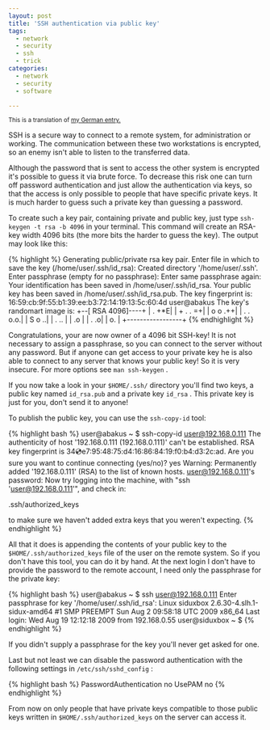 ```yaml
---
layout: post
title: 'SSH authentication via public key'
tags:
  - network
  - security
  - ssh
  - trick
categories:
  - network
  - security
  - software

---
```


<small>This is a translation of <a href="http://esmz-designz.com/index.php?site=blog&entry=36&title=SSHZugang_mit_Keys_absichern">my German entry.</a></small>

SSH is a secure way to connect to a remote system, for administration or working. The communication between these two workstations is encrypted, so an enemy isn't able to listen to the transferred data.



Although the password that is sent to access the other system is encrypted it's possible to guess it via brute force. To decrease this risk one can turn off password authentication and just allow the authentication via keys, so that the access is only possible to people that have specific private keys. It is much harder to guess such a private key than guessing a password.

To create such a key pair, containing private and public key, just type  `ssh-keygen -t rsa -b 4096`  in your terminal. This command will create an RSA-key width 4096 bits (the more bits the harder to guess the key). The output may look like this:



{% highlight %}
Generating public/private rsa key pair.
Enter file in which to save the key (/home/user/.ssh/id_rsa):
Created directory '/home/user/.ssh'.
Enter passphrase (empty for no passphrase):
Enter same passphrase again:
Your identification has been saved in /home/user/.ssh/id_rsa.
Your public key has been saved in /home/user/.ssh/id_rsa.pub.
The key fingerprint is:
16:59:cb:9f:55:b1:39:ee:b3:72:14:19:13:5c:60:4d user@abakus
The key's randomart image is:
+--[ RSA 4096]----+
| . +*E|
| + . . =+|
| o o .++|
| . . o.o.|
| S o ..|
| . .. |
| .o |
| . .o|
| o. |
+-----------------+
{% endhighlight %}



Congratulations, your are now owner of a 4096 bit SSH-key! It is not necessary to assign a passphrase, so you can connect to the server without any password. But if anyone can get access to your private key he is also able to connect to any server that knows your public key! So it is very insecure. For more options see  `man ssh-keygen` .

If you now take a look in your  `$HOME/.ssh/`  directory you'll find two keys, a public key named  `id_rsa.pub`  and a private key  `id_rsa` . This private key is just for you, don't send it to anyone!

To publish the public key, you can use the  `ssh-copy-id`  tool:



{% highlight bash %}
user@abakus ~ $ ssh-copy-id user@192.168.0.111
The authenticity of host '192.168.0.111 (192.168.0.111)' can't be established.
RSA key fingerprint is 34:cd:e7:95:48:75:d4:16:86:84:19:f0:b4:d3:2c:ad.
Are you sure you want to continue connecting (yes/no)? yes
Warning: Permanently added '192.168.0.111' (RSA) to the list of known hosts.
user@192.168.0.111's password:
Now try logging into the machine, with "ssh 'user@192.168.0.111'", and check in:

.ssh/authorized_keys

to make sure we haven't added extra keys that you weren't expecting.
{% endhighlight %}



All that it does is appending the contents of your public key to the  `$HOME/.ssh/authorized_keys`  file of the user on the remote system. So if you don't have this tool, you can do it by hand.
At the next login I don't have to provide the password to the remote account, I need only the passphrase for the private key:



{% highlight bash %}
user@abakus ~ $ ssh user@192.168.0.111
Enter passphrase for key '/home/user/.ssh/id_rsa':
Linux siduxbox 2.6.30-4.slh.1-sidux-amd64 #1 SMP PREEMPT Sun Aug 2 09:58:18 UTC 2009 x86_64
Last login: Wed Aug 19 12:12:18 2009 from 192.168.0.55
user@siduxbox ~ $
{% endhighlight %}



If you didn't supply a passphrase for the key you'll never get asked for one.

Last but not least we can disable the password authentication with the following settings in  `/etc/ssh/sshd_config` :



{% highlight bash %}
PasswordAuthentication no
UsePAM no
{% endhighlight %}



From now on only people that have private keys compatible to those public keys written in  `$HOME/.ssh/authorized_keys`  on the server can access it.
